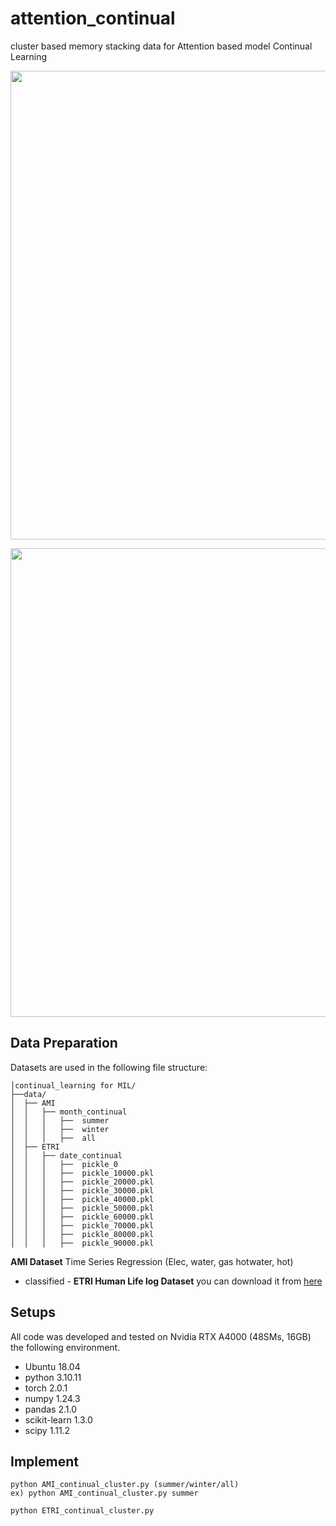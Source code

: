 # attention_continual
cluster based memory stacking data  for Attention based model Continual Learning


<p align="center"><img src="https://github.com/jwr0218/attention_continual/assets/54136688/e615c923-2cf7-40d1-92c9-f092513fa6c4" width="750"/></p>
<p align="center"><img src="https://github.com/jwr0218/attention_continual/assets/54136688/db7d036d-e1da-435e-9f0f-de364e208638" width="750"/></p>

## Data Preparation

Datasets are used in the following file structure:

```
│continual_learning for MIL/
├──data/
│  ├── AMI
│  │   ├── month_continual
│  │   │   ├──  summer
│  │   │   ├──  winter
│  │   │   ├──  all
│  ├── ETRI
│  │   ├── date_continual
│  │   │   ├──  pickle_0
│  │   │   ├──  pickle_10000.pkl
│  │   │   ├──  pickle_20000.pkl
│  │   │   ├──  pickle_30000.pkl
│  │   │   ├──  pickle_40000.pkl
│  │   │   ├──  pickle_50000.pkl
│  │   │   ├──  pickle_60000.pkl
│  │   │   ├──  pickle_70000.pkl
│  │   │   ├──  pickle_80000.pkl
│  │   │   ├──  pickle_90000.pkl
```


**AMI Dataset**
Time Series Regression (Elec, water, gas hotwater, hot)
- classified - 
**ETRI Human Life log Dataset**
you can download it from [here](https://nanum.etri.re.kr/share/schung1/ETRILifelogDataset2020?lang=ko_KR)


## Setups

All code was developed and tested on Nvidia RTX A4000 (48SMs, 16GB) the following environment.
- Ubuntu 18.04
- python 3.10.11
- torch 2.0.1
- numpy 1.24.3
- pandas 2.1.0
- scikit-learn 1.3.0
- scipy 1.11.2

## Implement

```shell
python AMI_continual_cluster.py (summer/winter/all)
ex) python AMI_continual_cluster.py summer 

python ETRI_continual_cluster.py 

```
